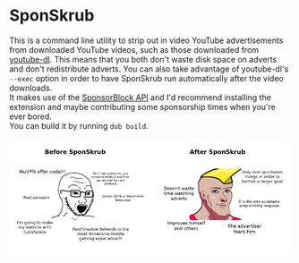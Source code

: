 # SponSkrub
This is a command line utility to strip out in video YouTube advertisements from downloaded YouTube videos, such as those downloaded from [youtube-dl](https://ytdl-org.github.io/youtube-dl/index.html). This means that you both don't waste disk space on adverts and don't redistribute adverts. You can also take advantage of youtube-dl's `--exec` option in order to have SponSkrub run automatically after the video downloads.  
It makes use of the [SponsorBlock API](https://github.com/ajayyy/SponsorBlockServer#api-docs) and I'd recommend installing the extension and maybe contributing some sponsorship times when you're ever bored.  
You can build it by running `dub build`.

![before and after SponSkrub](repo_images/before_after.png)
